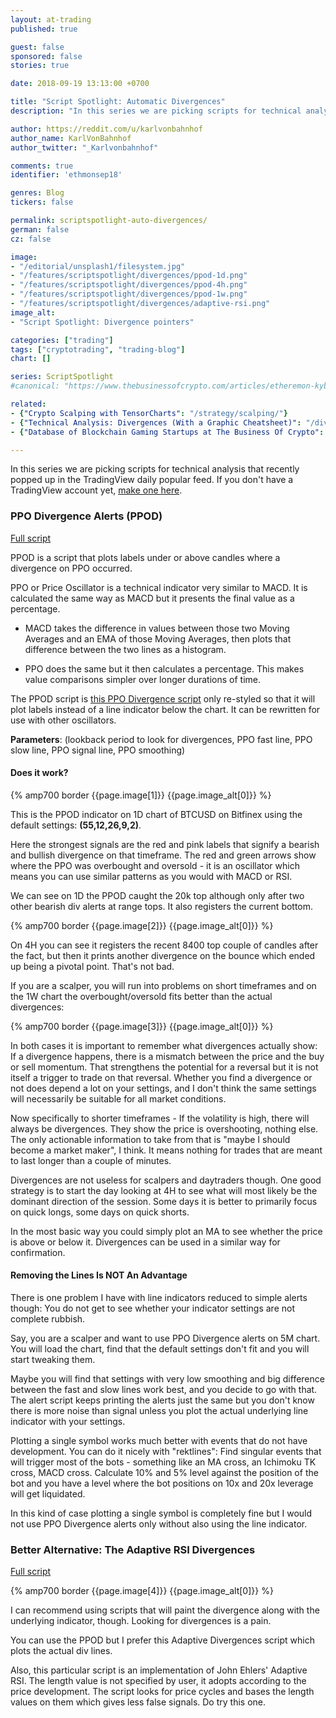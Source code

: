 ```yaml
---
layout: at-trading
published: true

guest: false
sponsored: false
stories: true

date: 2018-09-19 13:13:00 +0700

title: "Script Spotlight: Automatic Divergences"
description: "In this series we are picking scripts for technical analysis that recently popped up in the TradingView daily popular feed."

author: https://reddit.com/u/karlvonbahnhof
author_name: KarlVonBahnhof
author_twitter: "_Karlvonbahnhof"

comments: true
identifier: 'ethmonsep18'

genres: Blog
tickers: false

permalink: scriptspotlight-auto-divergences/
german: false
cz: false

image:
- "/editorial/unsplash1/filesystem.jpg"
- "/features/scriptspotlight/divergences/ppod-1d.png"
- "/features/scriptspotlight/divergences/ppod-4h.png"
- "/features/scriptspotlight/divergences/ppod-1w.png"
- "/features/scriptspotlight/divergences/adaptive-rsi.png"
image_alt:
- "Script Spotlight: Divergence pointers"

categories: ["trading"]
tags: ["cryptotrading", "trading-blog"]
chart: []

series: ScriptSpotlight
#canonical: "https://www.thebusinessofcrypto.com/articles/etheremon-kyber-network/"

related:
- {"Crypto Scalping with TensorCharts": "/strategy/scalping/"}
- {"Technical Analysis: Divergences (With a Graphic Cheatsheet)": "/divergences/"}
- {"Database of Blockchain Gaming Startups at The Business Of Crypto": "/blockchain-tech-companies/"}

---
```


In this series we are picking scripts for technical analysis that recently popped up in the TradingView daily popular feed. If you don't have a TradingView account yet, [make one here](http://bit.ly/atnet-tv).

### PPO Divergence Alerts (PPOD)

[Full script](https://www.tradingview.com/script/CFMteznK-PPO-Divergence-Alerts-2-0/)

PPOD is a script that plots labels under or above candles where a divergence on PPO occurred.

PPO or Price Oscillator is a technical indicator very similar to MACD. It is calculated the same way as MACD but it presents the final value as a percentage.

* MACD takes the difference in values between those two Moving Averages and an EMA of those Moving Averages, then plots that difference between the two lines as a histogram.

* PPO does the same but it then calculates a percentage. This makes value comparisons simpler over longer durations of time.

The PPOD script is [this PPO Divergence script](https://www.tradingview.com/script/p3oqCa56-Pekipek-s-PPO-Divergence-BETA/) only re-styled so that it will plot labels instead of a line indicator below the chart. It can be rewritten for use with other oscillators.

**Parameters**: (lookback period to look for divergences, PPO fast line, PPO slow line, PPO signal line, PPO smoothing)

#### Does it work?

{% amp700 border {{page.image[1]}} {{page.image_alt[0]}} %}

This is the PPOD indicator on 1D chart of BTCUSD on Bitfinex using the default settings: **(55,12,26,9,2)**.

Here the strongest signals are the red and pink labels that signify a bearish and bullish divergence on that timeframe. The red and green arrows show where the PPO was overbought and oversold - it is an oscillator which means you can use similar patterns as you would with MACD or RSI.

We can see on 1D the PPOD caught the 20k top although only after two other bearish div alerts at range tops. It also registers the current bottom.  

{% amp700 border {{page.image[2]}} {{page.image_alt[0]}} %}

On 4H you can see it registers the recent 8400 top couple of candles after the fact, but then it prints another divergence on the bounce which ended up being a pivotal point. That's not bad.

If you are a scalper, you will run into problems on short timeframes and on the 1W chart the overbought/oversold fits better than the actual divergences:

{% amp700 border {{page.image[3]}} {{page.image_alt[0]}} %}

In both cases it is important to remember what divergences actually show: If a divergence happens, there is a mismatch between the price and the buy or sell momentum. That strengthens the potential for a reversal but it is not itself a trigger to trade on that reversal. Whether you find a divergence or not does depend a lot on your settings, and I don't think the same settings will necessarily be suitable for all market conditions.

Now specifically to shorter timeframes - If the volatility is high, there will always be divergences. They show the price is overshooting, nothing else. The only actionable information to take from that is "maybe I should become a market maker", I think. It means nothing for trades that are meant to last longer than a couple of minutes.

Divergences are not useless for scalpers and daytraders though. One good strategy is to start the day looking at 4H to see what will most likely be the dominant direction of the session. Some days it is better to primarily focus on quick longs, some days on quick shorts.

In the most basic way you could simply plot an MA to see whether the price is above or below it. Divergences can be used in a similar way for confirmation.

#### Removing the Lines Is NOT An Advantage

There is one problem I have with line indicators reduced to simple alerts though: You do not get to see whether your indicator settings are not complete rubbish.

Say, you are a scalper and want to use PPO Divergence alerts on 5M chart. You will load the chart, find that the default settings don't fit and you will start tweaking them.

Maybe you will find that settings with very low smoothing and big difference between the fast and slow lines work best, and you decide to go with that. The alert script keeps printing the alerts just the same but you don't know there is more noise than signal unless you plot the actual underlying line indicator with your settings.

Plotting a single symbol works much better with events that do not have development. You can do it nicely with "rektlines": Find singular events that will trigger most of the bots - something like an MA cross, an Ichimoku TK cross, MACD cross. Calculate 10% and 5% level against the position of the bot and you have a level where the bot positions on 10x and 20x leverage will get liquidated.

In this kind of case plotting a single symbol is completely fine but I would not use PPO Divergence alerts only without also using the line indicator.

### Better Alternative: The Adaptive RSI Divergences

[Full script](https://www.tradingview.com/script/SvPOv1cc/)

{% amp700 border {{page.image[4]}} {{page.image_alt[0]}} %}

I can recommend using scripts that will paint the divergence along with the underlying indicator, though. Looking for divergences is a pain.

You can use the PPOD but I prefer this Adaptive Divergences script which plots the actual div lines.

Also, this particular script is an implementation of John Ehlers' Adaptive RSI. The length value is not specified by user, it adopts according to the price development. The script looks for price cycles and bases the length values on them which gives less false signals. Do try this one.
